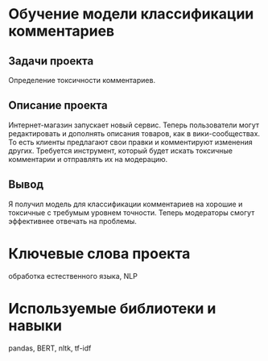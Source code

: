 # **Обучение модели классификации комментариев**
## Задачи проекта  
Определение токсичности комментариев.
## Описание проекта
Интернет-магазин запускает новый сервис. Теперь пользователи могут редактировать и дополнять описания товаров, как в вики-сообществах. То есть клиенты предлагают свои правки и комментируют изменения других. Требуется инструмент, который будет искать токсичные комментарии и отправлять их на модерацию.
## Вывод
Я получил модель для классификации комментариев на хорошие и токсичные с требумым уровнем точности. Теперь модераторы смогут эффективнее отвечать на проблемы.
# Ключевые слова проекта
обработка естественного языка, NLP
# Используемые библиотеки и навыки
pandas, BERT, nltk, tf-idf
